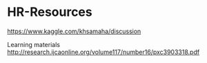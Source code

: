 # HR-Resources
https://www.kaggle.com/khsamaha/discussion


Learning materials
http://research.ijcaonline.org/volume117/number16/pxc3903318.pdf
